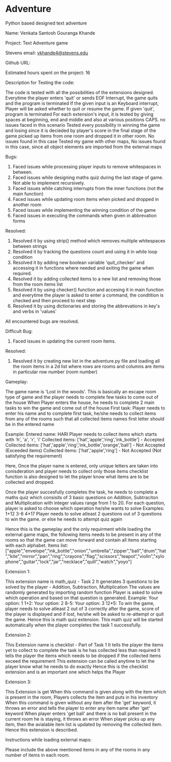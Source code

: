 # Adventure
Python based designed text adventure 

Name: Venkata Santosh Gouranga Khande 

Project: Text Adventure game

Stevens email: vkhande4@stevens.edu

Github URL: 

Estimated hours spent on the project: 16

Description for Testing the code:

The code is tested with all the possibilities of the extensions designed.
Everytime the player enters 'quit' or sends EOF Interrupt, the game quits and the program is terminated
If the given input is an Keyboard interrupt, Player will be asked whether to quit or resume the game. If given 'quit', program is terminated
For each extension's input, it is tested by giving spaces at beginning, end and middle and also at various positions CAPS. no issues faced in this scenario
Tested every possibility in winning the game and losing since it is decieded by player's score in the final stage of the game
picked up items from one room and dropped it in other room. No issues found in this case
Tested my game with other maps, No issues found in this case, since all object elements are imported from the external maps


Bugs:

1. Faced issues while processing player inputs to remove whitespaces in between. 
2. Faced issues while designing maths quiz during the last stage of game. Not able to implement recursively.
3. Faced issues while catching interrupts from the inner functions (not the main function)
4. Faced issues while updating room items when picked and dropped in another room
5. Faced issues while implementing the winning condition of the game
6. Faced issues in executing the commands when given in abbrevation forms

Resolved:
1. Resolved it by using strip() method which removes multiple whitespaces between strings
2. Resolved it by tracking the questions count and using it in while loop condition
3. Resolved it by adding new boolean variable 'quit_checker' and accessing it in functions where needed and exiting the game when required.
4. Resolved it by adding collected items to a new list and removing those from the room items list
5. Resolved it by using checker() function and accesing it in main function and everytime the player is asked to enter a command, the condtition is checked and then proceed to next step
6. Resolved it by using dictionaries and storing the abbrevations in key's and verbs in 'values'

All encountered bugs are resolved. 

Difficult Bug:
1. Faced issues in updating the current room items.

Resolved:
1. Resolved it by creating new list in the adventure.py file and loading all the room items in a 2d list where rows are rooms and columns are items in particular row number (room number)

Gameplay:

The game name is 'Lost in the woods'. 
This is basically an escape room type of game and the player needs to complete few tasks to come out of the house
When Player enters the house, he needs to complete 2 main tasks to win the game and come out of the house
First task:
Player needs to enter his name and to complete first task, he/she needs to collect items from any of the rooms such that all collected items
names first letter should be in the entered name

Example: Entered name: HARI
Player needs to collect items which starts with 'h', 'a', 'r', 'i'
Collected items: ['hat','apple','ring','ink_bottle'] - Accepted
Collected items: ['hat','apple','ring','ink_bottle','orange','ball'] - Not Accepted (Exceeded items)
Collected items: ['hat','apple','ring'] - Not Accepted (Not satisfying the requirement)

Here, Once the player name is entered, only unique letters are taken into conisderation and player needs to collect only those items
checklist function is also designed to let the player know what items are to be collected and dropped. 

Once the player succesfully completes the task, he needs to complete a maths quiz which consisits of 3 basic questions
on Addition, Subtraciton and Multiplication with integer values range from 1 to 20. For each question, player is asked to choose which operation he/she wants to solve
Examples:
1+12
3-6
4*17
Player needs to solve atleast 2 questions out of 3 questions to win the game. or else he needs to attempt quiz again

Hence this is the gameplay and the only requirment while loading the external game maps, the following items needs to be present in any of the rooms so that the game can move forward and contain all items starting with each alphabet.
Items list:
["apple","envelope","ink_bottle","onion","umbrella","zipper","ball","drum","hat","kite","mirror","pan","ring","crayons","flag","scissors","teapot","violin","xylophone","guitar","lock","jar","necklace","quill","watch","yoyo"]

Extension 1:

This extension name is math_quiz - Task 2
It generates 3 questions to be solved by the player - Addition, Subtraction, Multiplication
The values are randomly generated by importing random function
Player is asked to solve which operation and based on that question is generated.
Example:
Your option: 1
1+2: 
Your option: 2
8-5: 
Your option: 3
12*5: 
To win the game, player needs to solve atleast 2 out of 3 correctly 
after the game, score of the player is displayed and if lost, he/she will be asked to re-attempt or quit the game.
Hence this is math quiz extension. This math quiz will be started automatically when the player completes the task 1 successfully.

Extension 2: 

This Extension name is checklist - Part of Task 1
It tells the player the items yet to collect to complete the task is he has collected less than required
It tells the player the items which needs to be dropped if the collected items exceed the requirement
This extension can be called anytime to let the player know what he needs to do exactly
Hence this is the checklist extension and is an important one which helps the Player

Extension 3:

This Extension is get
When this command is given along with the item which is present in the room, Players collects the item and puts in his inventory
When this command is given without any item after the 'get' keyword, it throws an error and tells the player to enter any item name after 'get' keyword
When player enters 'get ball' and there is no ball present in the current room he is staying, it throws an error
When player picks up any item, then the avialable item list is updated by removing the collected item.
Hence this extension is described. 

Instructions while loading external maps:

Please include the above mentioned items in any of the rooms in any number of items in each room. 
